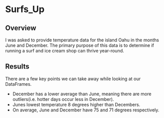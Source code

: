 # Surfs_Up
## Overview
I was asked to provide temperature data for the island Oahu in the months June and December. The primary purpose of this data is to determine if running a surf and ice cream shop can thrive year-round.
## Results
There are a few key points we can take away while looking at our DataFrames.
- December has a lower average than June, meaning there are more outliers(i.e. hotter days occur less in December).
- Junes lowest temperature 8 degrees higher than Decembers.
- On average, June and December have 75 and 71 degrees respectively.
